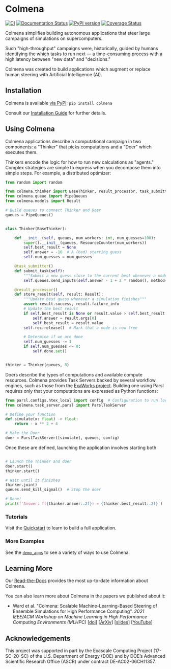 # Colmena

[![CI](https://github.com/exalearn/colmena/actions/workflows/CI.yml/badge.svg)](https://github.com/exalearn/colmena/actions/workflows/CI.yml)
[![Documentation Status](https://readthedocs.org/projects/colmena/badge/?version=latest)](https://colmena.readthedocs.io/en/latest/?badge=latest)
[![PyPI version](https://badge.fury.io/py/colmena.svg)](https://badge.fury.io/py/colmena)
[![Coverage Status](https://coveralls.io/repos/github/exalearn/colmena/badge.svg?branch=master)](https://coveralls.io/github/exalearn/colmena?branch=master)

Colmena simplifies building autonomous applications that steer large campaigns of simulations on supercomputers.

Such "high-throughput" campaigns were, historically, 
guided by humans identifying the which tasks to run next &mdash; a time-consuming process with a high latency between "new data" and "decisions."

Colmena was created to build applications which augment or replace human steering with Artificial Intelligence (AI). 

## Installation

Colmena is available [via PyPI](): `pip install colmena`

Consult our [Installation Guide](https://colmena.readthedocs.io/en/latest/installation.html) for further details.

## Using Colmena

Colmena applications describe a computational campaign in two components: a "Thinker" that picks computations
and a "Doer" which executes them.

Thinkers encode the logic for how to run new calculations as "agents."
Complex strategies are simple to express when you decompose them into simple steps.
For example, a distributed optimizer:

```python
from random import random

from colmena.thinker import BaseThinker, result_processor, task_submitter, ResourceCounter
from colmena.queue import PipeQueues
from colmena.models import Result

# Build queues to connect Thinker and Doer
queues = PipeQueues()


class Thinker(BaseThinker):

    def __init__(self, queues, num_workers: int, num_guesses=100):
        super().__init__(queues, ResourceCounter(num_workers))
        self.best_result = None
        self.answer = -10  # A (bad) starting guess
        self.num_guesses = num_guesses

    @task_submitter()
    def submit_task(self):
        """Submit a new guess close to the current best whenever a node is free"""
        self.queues.send_inputs(self.answer - 1 + 2 * random(), method='simulate')

    @result_processor()
    def store_result(self, result: Result):
        """Update best guess whenever a simulation finishes"""
        assert result.success, result.failure_info
        # Update the best result
        if self.best_result is None or result.value > self.best_result:
            self.answer = result.args[0]
            self.best_result = result.value
        self.rec.release()  # Mark that a node is now free

        # Determine if we are done
        self.num_guesses -= 1
        if self.num_guesses <= 0:
            self.done.set()


thinker = Thinker(queues, 8)
```

Doers describe the types of computations and available compute resources.
Colmena provides Task Servers backed by several workflow engines, such as those from the [ExaWorks project](https://exaworks.org/).
Building one using Parsl requires only that your computations are expressed as Python functions:

```python
from parsl.configs.htex_local import config  # Configuration to run locally
from colmena.task_server.parsl import ParslTaskServer

# Define your function
def simulate(x: float) -> float:
    return - x ** 2 + 4

# Make the Doer
doer = ParslTaskServer([simulate], queues, config)
```

Once these are defined, launching the application involves starting both

```python

# Launch the Thinker and doer
doer.start()
thinker.start()

# Wait until it finishes
thinker.join()
queues.send_kill_signal()  # Stop the doer

# Done!
print(f'Answer: f({thinker.answer:.2f}) = {thinker.best_result:.2f}')
```

### Tutorials

Visit the [Quickstart](https://colmena.readthedocs.io/en/latest/quickstart.html) to learn to build a full application.

### More Examples

See the [`demo_apps`](./demo_apps) to see a variety of ways to use Colmena.

## Learning More

Our [Read-the-Docs](https://colmena.readthedocs.io/en/latest/) provides the most up-to-date information about Colmena.

You can also learn more about Colmena in the papers we published about it:

- Ward et al. "Colmena: Scalable Machine-Learning-Based Steering of Ensemble Simulations for High Performance Computing".
  _2021 IEEE/ACM Workshop on Machine Learning in High Performance Computing Environments (MLHPC)_
  [[doi](https://doi.org/10.1109/MLHPC54614.2021.00007)] [[ArXiv](https://arxiv.org/abs/2110.02827)]
  [[slides](https://www.researchgate.net/publication/357777568)]
  [[YouTube](https://youtu.be/-3KnbJcm-tQ)]

## Acknowledgements 

This project was supported in part by the Exascale Computing Project (17-SC-20-SC) of the U.S. Department of Energy (DOE) and by DOE’s Advanced Scientific Research Office (ASCR) under contract DE-AC02-06CH11357.
